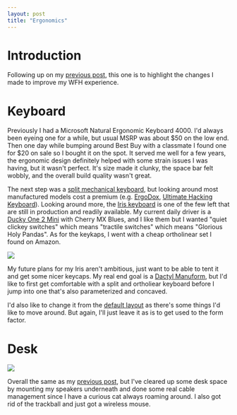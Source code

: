 ```yaml
---
layout: post
title: "Ergonomics"
---
```


# Introduction

Following up on my [previous post]({{site.baseurl}}/2020-08-01-my-set-up.html), this one is to highlight the changes I made to improve my WFH experience.

# Keyboard

Previously I had a Microsoft Natural Ergonomic Keyboard 4000. I'd always been eyeing one for a while, but usual MSRP was about $50 on the low end. Then one day while bumping around Best Buy with a classmate I found one for $20 on sale so I bought it on the spot. It served me well for a few years, the ergonomic design definitely helped with some strain issues I was having, but it wasn't perfect. It's size made it clunky, the space bar felt wobbly, and the overall build quality wasn't great.

The next step was a [split mechanical keyboard](https://github.com/diimdeep/awesome-split-keyboards), but looking around most manufactured models cost a premium (e.g. [ErgoDox](https://ergodox-ez.com/), [Ultimate Hacking Keyboard](https://ultimatehackingkeyboard.com/)). Looking around more, the [Iris keyboard](https://keeb.io/collections/iris-split-ergonomic-keyboard) is one of the few left that are still in production and readily available. My current daily driver is a [Ducky One 2 Mini](https://www.duckychannel.com.tw/en/Ducky-One2-Mini-Pure-White-RGB) with Cherry MX Blues, and I like them but I wanted "quiet clickey switches" which means "tractile switches" which means "Glorious Holy Pandas". As for the keykaps, I went with a cheap ortholinear set I found on Amazon.

![]({{site.baseurl}}/assets/2021-11-01-ergonomics/keeb.jpg)

My future plans for my Iris aren't ambitious, just want to be able to tent it and get some nicer keycaps. My real end goal is a [Dactyl Manuform](https://github.com/abstracthat/dactyl-manuform), but I'd like to first get comfortable with a split and ortholiear keyboard before I jump into one that's also parameterized and concaved.

I'd also like to change it from the [default layout](https://docs.keeb.io/assets/files/keymap_Iris_rev5-d4bcf1f19bc0d06c9bd96e9bd73efbd0.pdf) as there's some things I'd like to move around. But again, I'll just leave it as is to get used to the form factor. 

# Desk

![]({{site.baseurl}}/assets/2021-11-01-ergonomics/desk.jpg)

Overall the same as my [previous post]({{site.baseurl}}/2020/08/01/my-set-up.html), but I've cleared up some desk space by mounting my speakers underneath and done some real cable management since I have a curious cat always roaming around. I also got rid of the trackball and just got a wireless mouse.